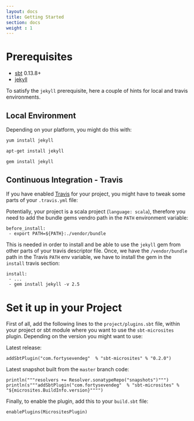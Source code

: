 ```yaml
---
layout: docs
title: Getting Started
section: docs
weight : 1
---
```


# Prerequisites

* [sbt](http://www.scala-sbt.org/) 0.13.8+
* [jekyll](https://jekyllrb.com/)

To satisfy the `jekyll` prerequisite, here a couple of hints for local and travis environments.

## Local Environment

Depending on your platform, you might do this with:

```bash
yum install jekyll

apt-get install jekyll

gem install jekyll
```

## Continuous Integration - Travis

If you have enabled [Travis](https://travis-ci.org/) for your project, you might have to tweak some parts of your `.travis.yml` file:

Potentially, your project is a scala project (`language: scala`), therefore you need to add the bundle gems vendro path in the `PATH` environment variable:

```
before_install:
 - export PATH=${PATH}:./vendor/bundle
```

This is needed in order to install and be able to use the `jekyll` gem from other parts of your travis descriptor file. Once, we have the `/vendor/bundle` path in the Travis `PATH` env variable, we have to install the gem in the `install` travis section:

```
install:
 - ...
 - gem install jekyll -v 2.5
```

# Set it up in your Project

First of all, add the following lines to the `project/plugins.sbt` file, within your project or sbt module where you want to use the `sbt-microsites` plugin. Depending on the version you might want to use:

Latest release:

```
addSbtPlugin("com.fortysevendeg"  % "sbt-microsites" % "0.2.0")
```

Latest snapshot built from the `master` branch code:

```tut:evaluated
println("""resolvers += Resolver.sonatypeRepo("snapshots")""")
println(s"""addSbtPlugin("com.fortysevendeg"  % "sbt-microsites" % "${microsites.BuildInfo.version}"""")
```

Finally, to enable the plugin, add this to your `build.sbt` file:
```
enablePlugins(MicrositesPlugin)
```
